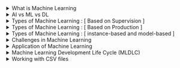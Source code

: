 <details>
  <summary>What is Machine Learning</summary>

## Machine Learning  
**Machine learning** is a branch of artificial intelligence that enables computers to learn from data and improve their performance on tasks over time without being explicitly programmed. By using algorithms to analyze patterns in data, machines can make predictions or decisions with minimal human intervention.  

**Example**:  
A popular example of machine learning is email spam detection. The model is trained on a dataset containing labeled emails—some marked as spam and others as not spam. By analyzing patterns in the text, subject lines, and sender information, the model learns to identify characteristics of spam emails. Once trained, it can classify new incoming emails as either spam or not spam, helping users keep their inboxes clean and organized.
</details>

<details>
   <summary>AI vs ML vs DL</summary>

## AI vs ML vs DL
| Aspect                     | Artificial Intelligence (AI)                                              | Machine Learning (ML)                                                                                                                                       | Deep Learning (DL)                                                                                                             |
|----------------------------|---------------------------------------------------------------------------|--------------------------------------------------------------------------------------------------------------------------------------------------------------|------------------------------------------------------------------------------------------------------------------------------|
| **Definition**             | AI is the overall concept of creating intelligent machines that simulate human intelligence and make decisions.                           | ML is a subset of AI focused on algorithms that learn from data patterns without explicit programming.                                                       | DL is a further subset of ML, utilizing neural networks to learn complex patterns from data, inspired by the human brain.      |
| **Learning Process**       | Involves various approaches to simulate intelligence, often including ML and DL techniques.                              | Trains systems on labeled data to identify patterns and relationships, often through supervised learning.                                                   | Uses deep neural networks with multiple layers to extract complex features, can use both supervised and unsupervised learning. |
| **Focus**                  | Building systems that can think, learn, adapt, and make decisions like humans.                                    | Developing algorithms that allow systems to learn from data and make predictions or decisions based on past experiences.                                    | Specializes in identifying complex patterns, particularly in unstructured data like images, text, and sound.                   |
| **Techniques**             | Rule-based systems, decision trees, expert systems, robotics.                                                   | Supervised, unsupervised, and reinforcement learning algorithms.                                                      | Neural networks, including Convolutional Neural Networks (CNNs) and Recurrent Neural Networks (RNNs).                           |
| **Data Requirements**      | Varies; can work with rules or limited data but benefits from larger datasets.                                   | Needs large datasets to generalize and make accurate predictions.                                                      | Requires vast datasets to accurately model complex patterns and relationships.                                                |
| **Computational Power**    | Moderate; often runs on CPUs, sometimes with GPU support.                                                      | Higher than traditional AI, can benefit from GPU support for larger datasets.                                          | Very high; relies on GPUs or TPUs for handling large amounts of data and complex computations.                               |
| **Example in Self-Driving Cars** | Combines outputs from ML and DL to make driving decisions, plan routes, control speed, and interact with passengers.               | Identifies objects on the road, predicts other vehicles’ behavior based on historical data, assists with object detection and obstacle avoidance.           | Recognizes objects in images, analyzes sensor data to detect obstacles and anticipate changes in the environment.              |
| **Real-Life Use Case**     | Virtual assistants (Siri, Alexa), facial recognition, recommendation systems.                                  | Spam detection, credit scoring, product recommendations.                                                              | Self-driving cars, medical imaging analysis, natural language processing.                                                     |
| **Overall Role in AI**     | AI is the broadest category, encompassing ML and DL as methods to achieve intelligent systems.                 | ML is a technique within AI to enable systems to improve based on data without explicit programming.                    | DL is a specialized ML approach effective in handling unstructured data and complex relationships.                            |


</details>

<details>
   <summary>Types of Machine Learning : [ Based on Supervision ] </summary>

## Based on supervision
According to the supervision required, there are mainly four types of machine learning.
- Supervised Learning
  - Classification
  - Regression
- Unsupervised Learning
  - Clustering
  - Dimensionality Reduction
  - Anomaly Detection
  - Association
- Semi-supervised Learning
- Reinforcement Learning

Here’s a brief overview of the four main types of machine learning based on supervision, along with examples for each:
### Supervised Learning
In supervised learning, models are trained on labeled data where the target outcome is known. The goal is to map inputs to outputs.
   - **Classification**: Used to categorize data into predefined classes.
     - **Example**: Spam detection in emails, where emails are classified as "spam" or "not spam."
   - **Regression**: Predicts continuous outcomes based on input variables.
     - **Example**: Predicting house prices based on factors like square footage, location, and age of the house.

### Unsupervised Learning
In unsupervised learning, the model is trained on unlabeled data to identify patterns or groupings within the data.
   - **Clustering**: Groups data into clusters based on similarity.
     - **Example**: Customer segmentation, where customers are grouped by purchasing behavior for targeted marketing.
   - **Dimensionality Reduction**: Reduces the number of features while retaining significant information.
     - **Example**: Principal Component Analysis (PCA) for simplifying high-dimensional datasets like image data.
   - **Anomaly Detection**: Identifies outliers or unusual data points.
     - **Example**: Fraud detection in credit card transactions, where unusual spending patterns may indicate fraud.
   - **Association**: Finds associations or rules in data.
     - **Example**: Market basket analysis in retail, where items frequently bought together are identified (e.g., milk and bread).

### Semi-Supervised Learning
In semi-supervised learning, the model is trained on a small amount of labeled data along with a larger set of unlabeled data, leveraging both to improve performance.
   - **Example**: Image recognition, where only a few images in a dataset are labeled, but the model uses both labeled and unlabeled images to identify objects more accurately.

### Reinforcement Learning
In reinforcement learning, an agent learns to make decisions by interacting with an environment, aiming to maximize cumulative rewards over time.
   - **Example**: Training a robot to navigate a maze, where it receives rewards for reaching certain points and penalties for collisions, learning the optimal path over time.

</details>

<details>
   <summary>Types of Machine Learning : [ Based on Production ] </summary>

## Based on production
Based on production, machine learning models can be categorized as:
- Batch(Offline) Learning
- Online Learning

### Batch (Offline) Learning
**Batch Learning** is a machine learning approach where the model is trained on a fixed, entire dataset at once, typically offline. Once trained, the model is deployed, and it doesn't adapt to new data until it is retrained with an updated dataset. This retraining process happens periodically, not continuously, making it suitable for use cases where data doesn't change frequently.
- **Example**: Predictive maintenance in manufacturing, where a model is trained periodically on historical equipment data to predict when maintenance is needed. The model is retrained periodically based on newly collected data.

### Problems and Disadvantages of Batch Learning

**Large Data Requirement**:
   - **Problem**: Batch learning requires a comprehensive dataset for training, as the model will not adapt until the next retraining cycle. 
   - **Disadvantage**: In scenarios with limited historical data or where patterns are constantly evolving, batch learning may underperform because it lacks the flexibility to learn from new information as it becomes available.

**Hardware Limitations**:
   - **Problem**: Training on a large dataset in one go demands significant computational power, memory, and storage.
   - **Disadvantage**: For organizations with limited hardware resources, this can be prohibitive. Training a complex model on a large dataset can take considerable time and can be too demanding for available hardware, making it inefficient or even impossible without powerful infrastructure.

**Availability and Latency**:
   - **Problem**: Retraining a batch learning model can be time-consuming and may require the model to go offline, causing interruptions in availability.
   - **Disadvantage**: In dynamic environments, the model’s accuracy may degrade quickly between training cycles. This can lead to outdated predictions, as the model may be using old data until the next batch retraining. Additionally, deploying the updated model can introduce latency if real-time model updates are needed.


### Online Learning
**Online Learning** is a machine learning approach where the model is trained incrementally, processing data as it arrives, rather than training on a fixed, complete dataset. The model continuously learns and updates its parameters based on each new data point, making it adaptive to changes in data patterns over time.

### When to Use Online Learning
Online learning is particularly useful in scenarios where:
1. **Data Arrives in a Stream**: Data is generated continuously, such as in real-time systems or IoT devices.
2. **Data Changes Over Time**: Situations where patterns evolve frequently, like in financial markets or user behavior on websites.
3. **Large Datasets**: When data is too large to fit into memory at once, or processing the entire dataset at once would be inefficient.
4. **Real-Time Predictions Needed**: Use cases like recommendation systems, fraud detection, and spam filtering where decisions need to reflect the latest available data.

### How to Implement Online Learning
Online learning can be implemented using models and algorithms that support incremental training. These algorithms update their parameters with each new data instance instead of retraining from scratch. Here are common ways to implement it:

1. **Streaming Algorithms**: Algorithms like Stochastic Gradient Descent (SGD) and certain implementations of linear regression, logistic regression, and neural networks can be used in online mode.
2. **Partial Fit in Scikit-Learn**: In Python's Scikit-Learn library, some models (e.g., `SGDClassifier`, `SGDRegressor`, `MiniBatchKMeans`) have a `partial_fit()` method, allowing incremental updates.
3. **Frameworks for Large-Scale Streaming**: Libraries like Apache Kafka (for data streaming) and TensorFlow Extended (TFX) can be used for large-scale implementations.

### Learning Rate in Online Learning
The **learning rate** in online learning controls how much the model adjusts its weights with each new data point. A high learning rate allows the model to adapt quickly but can lead to instability and overshooting. A low learning rate makes the model’s adjustments more gradual but can be slow to adapt to significant data pattern shifts. Choosing an appropriate learning rate is crucial in online learning, and it’s often beneficial to use a **decaying learning rate** that gradually reduces over time as the model stabilizes.

### Out-of-Core Learning
**Out-of-Core Learning** is a method used to handle datasets that are too large to fit into memory. Online learning is inherently compatible with out-of-core learning, as it processes data in small chunks (or batches). With out-of-core learning, the dataset is loaded in small portions from disk, processed incrementally, and the model updates are saved without needing the entire dataset to be loaded at once. Libraries like Scikit-Learn and Dask support out-of-core learning, making them useful for large data applications.

### Disadvantages of Online Learning
1. **Sensitivity to Noise**:
   - Online learning can overreact to noise in the data, especially with a high learning rate. Each data point impacts the model, so noisy data can lead to inconsistent or inaccurate updates.

2. **Complexity in Model Tuning**:
   - Choosing the right learning rate, handling non-stationary data, and managing model drift require careful tuning and can make online learning challenging to manage and maintain.

3. **Data Order Dependency**:
   - Since each new data point updates the model, the order of data can affect the model's performance, potentially introducing bias if data patterns change over time. This may lead to issues if the early data is unrepresentative of later data patterns.

4. **Memory and Computational Costs for Frequent Updates**:
   - In high-frequency data environments, updating the model in real time can strain computational resources and may require specialized infrastructure for efficient performance.

## Online vs Offline
The differences between offline learning and online learning are as follows:

### **Complexity**
- **Offline Learning**: Less complex, as the model remains constant after initial training.
- **Online Learning**: More complex due to dynamic updates as new data is continuously incorporated.

### **Computational Power**
- **Offline Learning**: Requires fewer computations, typically a one-time batch-based training process.
- **Online Learning**: Requires continuous computational resources since each new data point may trigger model updates.

### **Use in Production**
- **Offline Learning**: Easier to implement and maintain, making it suitable for stable, infrequent updates.
- **Online Learning**: More challenging to implement and manage due to continuous updates and the need for real-time data processing.

### **Applications**
- **Offline Learning**: Ideal for tasks with stable data patterns, such as image classification, where there are minimal sudden changes in data distribution.
- **Online Learning**: Suitable for dynamic fields (e.g., finance, economics, healthcare) where data patterns frequently change, and the model needs to adapt in real time.

### 5. **Tools**
- **Offline Learning**: Supported by widely-used, established tools like Scikit-Learn, TensorFlow, PyTorch, Keras, and Spark MLlib.
- **Online Learning**: Primarily in active research, with specialized tools like MOA, SAMOA, scikit-multiflow, and streamDM for handling streaming data. 

This summarizes key differences, with offline learning being more suitable for static datasets and easier maintenance, while online learning is advantageous in environments with constantly changing data, despite its higher complexity and resource requirements.
</details>

<details>
   <summary>Types of Machine Learning : [ instance-based and model-based ] </summary>

## instance-based and model-based
In machine learning, models can be broadly categorized as **instance-based** and **model-based** learning methods. These categories refer to how the algorithm generalizes from the training data to make predictions.

### Instance-Based Learning
Instance-based learning, also known as **memory-based learning**, involves storing training data instances and making predictions by comparing new data points to these stored instances. Instead of explicitly creating a model, the algorithm uses the stored examples directly to make predictions. It relies heavily on similarity measures, such as Euclidean distance, to identify the closest data points.

- **How It Works**: When a prediction is required, the algorithm finds the most similar instances in the stored dataset and makes a decision based on these similarities (often through a "majority vote" or averaging).
- **Examples**:
  - **k-Nearest Neighbors (k-NN)**: Predicts the label of a new point based on the majority label of its k-nearest neighbors.
  - **Locally Weighted Regression**: Estimates a prediction for a new instance by fitting a local model around that instance using nearby data points.
- **Advantages**:
  - Adaptable to new patterns since it doesn't rely on a fixed model.
  - Simple to understand and implement.
- **Disadvantages**:
  - Computationally expensive at prediction time, as it requires searching through the dataset for each prediction.
  - Sensitive to irrelevant or noisy features, which can distort the similarity measures.

### 2. Model-Based Learning
Model-based learning involves building an explicit model of the data based on the training dataset. The algorithm learns a set of parameters or rules from the training data that represent its general structure, allowing it to make predictions without directly referencing the entire dataset. This approach assumes that there is an underlying relationship in the data that can be captured mathematically.

- **How It Works**: The algorithm fits a model (e.g., a line, curve, or a set of rules) to the training data. After training, the model makes predictions on new data based on this generalized representation.
- **Examples**:
  - **Linear Regression**: Fits a linear relationship between input features and output.
  - **Decision Trees**: Creates a tree structure of decision rules to classify data.
  - **Neural Networks**: Learns a complex, non-linear representation through multiple layers of parameters.
- **Advantages**:
  - Fast predictions, as the model uses learned parameters instead of searching through instances.
  - Can generalize well to new data, especially when the model captures the underlying pattern correctly.
- **Disadvantages**:
  - Requires careful tuning and may not perform well if the model is overly simplistic or too complex (overfitting).
  - Less adaptable than instance-based learning for new or changing patterns unless retrained.

In summary:
- **Instance-Based Learning** is useful when data is relatively simple and a local approach works best. However, it can be computationally intensive.
- **Model-Based Learning** is ideal when the data has an underlying pattern that can be effectively captured by a mathematical model, making it faster for predictions and more scalable.

![instance_vs_model_based](images/instance_vs_model_based.png)

</details>

<details>
   <summary>Challenges in Machine Learning</summary>

## Challenges in Machine Learning
- **Data Collection**: Collecting a large and relevant dataset is essential for building effective machine learning models. Insufficient or incorrect data can significantly impact model performance.
- **Insufficient Data/Labeled Data**: Many machine learning algorithms require large amounts of labeled data to perform well, which can be costly and time-consuming to acquire.
- **Non-Representative Data**: The dataset must represent the real-world scenario where the model will be applied. Non-representative data can lead to biased models that perform poorly on unseen data.
- **Poor Quality Data**: Noise, outliers, and missing values in the dataset can negatively affect the model's ability to learn patterns effectively.
- **Irrelevant Features**: Including irrelevant features (or not selecting the most informative ones) can make the model more complex and reduce its accuracy.
- **Overfitting**: When a model learns the training data too well, capturing noise as if it were a genuine pattern, it may fail to generalize to new data.
- **Underfitting**: A model that is too simple may fail to capture the underlying patterns in the data, resulting in poor performance on both training and test data.
- **Software Integration**: Integrating machine learning models into existing software systems or workflows can be challenging, especially when dealing with production environments.
- **Offline Learning/Deployment**: Batch (offline) learning models require periodic retraining with new data, which can be time-consuming and resource-intensive.
- **Cost Involved**: Building, training, and deploying machine learning models can require significant financial and computational resources, especially when working with large datasets or complex models.
</details>

<details>
  <summary>Application of Machine Learning</summary>

## Application
we will see the application of machine learning in B2B and B2C contexts:

### B2B Applications of Machine Learning
1. **Supply Chain Management**: Machine learning optimizes inventory levels, predicts demand, and enhances logistics efficiency. It helps businesses like Walmart streamline operations and reduce costs.
2. **Customer Relationship Management (CRM)**: ML algorithms help in personalizing marketing campaigns, predicting customer churn, and improving customer satisfaction. Salesforce, for example, uses ML to provide insights and automate tasks.
3. **Cybersecurity**: ML detects anomalies, identifies threats, and enhances data security. IBM and other cybersecurity firms use ML to provide advanced threat protection for businesses.
4. **Financial Services**: In B2B banking, ML assists in fraud detection, credit risk assessment, and investment forecasting. Companies like Bloomberg use ML for predictive analytics.
5. **Manufacturing**: ML is used in predictive maintenance, quality control, and process optimization. Siemens leverages ML to monitor equipment health and optimize production lines.

### B2C Applications of Machine Learning
1. **Retail**: Machine learning powers product recommendations, optimizes pricing, and personalizes the shopping experience for users. For example: Amazon
2. **Banking and Finance**: ML is employed for fraud detection, credit scoring, and personalized financial advice, making transactions more secure and services more tailored.
3. **Transport**: Machine learning optimizes route planning, predicts demand, and improves ride-sharing efficiency to provide better customer experiences. For example: OLA
4. **Manufacturing**: Tesla uses ML for autonomous driving, predictive maintenance, and improving vehicle safety by analyzing sensor data and driver behavior. For example: Tesla
5. **Consumer Internet**: ML helps in content recommendation, spam detection, and trend analysis, ensuring a more personalized and secure experience for users. For example: Twitter

</details>

<details>
  <summary>Machine Learning Development Life Cycle (MLDLC)</summary>

## MLDLC
MLDLC is a framework for developing machine learning models in a structured and systematic way. It includes several steps, from problem definition to deployment, that are focused to build robust, accurate, and scalable machine learning models.

Here’s a step-by-step guide to solving a machine learning problem using the Machine Learning Development Cycle (MLDC), illustrated with an example of predicting house prices:

### 1. **Frame the Problem**
   - **Objective**: Define the problem, goals, and performance metrics.
   - **Example**: Suppose we want to build a model that predicts house prices based on features like bedrooms, bathrooms, and location. The goal is to create a model that accurately predicts the price, using metrics like Mean Squared Error (MSE) to evaluate performance.

### 2. **Data Collection**
   - **Objective**: Collect relevant data from various sources.
   - **Example**: For predicting house prices, data can be sourced from real estate websites, public datasets, or web scraping tools to obtain information on home features and sale prices.  
  
(Data can be in csv format, or can be collected using API, web scraping, database to data ware house via ETL.)

### 3. **Data Preprocessing**
   - **Objective**: Clean and prepare data for modeling.
   - **Example**: Remove duplicate values, remove rows with missing values, encode categorical features like location using encoding, and scale numerical features like square footage and lot size to standardize them, remove outliers.

### 4. **Exploratory Data Analysis (EDA)**
   - **Objective**: Understand the data distribution and relationships among features.
   - **Example**: Visualize relationships using scatter plots (e.g., between square footage and price) and histograms to see the distribution of features and identify patterns that influence house prices.
  
(visualization, univariate, bi-variate, multivariate, outlier detection, imbalance -> balance)

### 5. **Feature Engineering and Selection**
   - **Objective**: Create and select features that improve model performance.
   - **Example**: Create new features like “house age” or “bathroom-to-bedroom ratio.” Use correlation analysis or feature importance scores to select the most impactful features for predicting prices.

### 6. **Model Training, Evaluation, and Selection**
   - **Objective**: Train models, evaluate their performance, and select the best one.
   - **Example**: Train models like Linear Regression and Decision Tree Regression. Evaluate them using metrics such as MSE or R-squared, and select the model with the best performance based on these metrics.

### 7. **Model Deployment**
   - **Objective**: Deploy the model in a production environment.
   - **Example**: Deploy the house price prediction model on a website or app where users can input house features and receive a predicted price.

### 8. **Testing and Optimization**
   - **Objective**: Continuously test and optimize the model in production.
   - **Example**: Regularly test the model on new data to ensure accuracy. If performance drops, retrain or update the model with new data or features to improve accuracy.

By following these steps, we can systematically build, deploy, and maintain a machine learning model that solves real-world problems effectively.
</details>

<details>
   <summary>Working with CSV files</summary>

## Working with CSV files

Now, discussion time for working with ``CSV`` file in details.

### 0. Importing pandas
To import import pandas:
```python
import pandas as pd
```
### 1. Opening a Local CSV File
Load a CSV file from a local directory:
```python
df = pd.read_csv('path/to/file.csv')
```

### 2. Opening a CSV File from a URL
If the CSV is hosted online, we can directly load it using the URL:
```python
import requests
from io import StringIO
import pandas as pd

url = "https://raw.githubusercontent.com/cs109/2014_data/master/countries.csv"
headers = {"User-Agent": "Mozilla/5.0 (Macintosh; Intel Mac OS X 10.14; rv:66.0) Gecko/20100101 Firefox/66.0"}

# Perform the GET request with custom headers
req = requests.get(url, headers=headers)

# Check if the request was successful
if req.status_code == 200:
    data = StringIO(req.text)  # Read the text content as a file-like object
    df = pd.read_csv(data)
    print(df.head())
else:
    print(f"Failed to retrieve data. HTTP Status code: {req.status_code}")
```
### 3. `names` Parameter
If the file doesn’t contain column headers, to read the CSV file we can set ``header=None`` and use ``names`` to specify the column names:
```python
import pandas as pd

# Custom column names
column_names = ['Country', 'Population', 'GDP']

# Load the CSV without header and assign custom column names
df = pd.read_csv('file.csv', header=None, names=column_names)
print(df.head())
```
Even if the CSV has headers, we can override them with names:
```python
df = pd.read_csv('file.csv', names=['A', 'B', 'C'], header=0)
```
Here, ``header=0`` tells pandas to skip the first row as a header and use the ``names`` list instead.  

**Notes**  
- The number of names in names should match the number of columns in the data (or the subset specified by usecols).
- If names is specified without ``header=None``, pandas still loads the original header row as data in the first row.

### 4. `sep` Parameter (Delimiter)
To specify a custom delimiter, such as a semicolon (`;`), use the `sep` parameter:
```python
df = pd.read_csv('file.csv', sep=';')
```
This is especially useful for non-standard delimited files like `.tsv` files.

**Some more delimiter:**
- Tab-Separated Files: ```df = pd.read_csv('file.tsv', sep='\t')```
- Space-Separate Files: ```df = pd.read_csv('file.txt', sep=' ')```
- Multiple Character Delimiters(like ::) : ```df = pd.read_csv('file.txt', sep='::', engine='python')```
  - **Note**: When using multi-character separators, we must set engine='python', as the default c engine only supports single-character delimiters.
- Whitespace as Delimiter: ```df = pd.read_csv('file.txt', sep='\s+', engine='python')```

### 5. `index_col` Parameter (Index Column)  
The ``index_col`` parameter in ``pandas.read_csv()`` specifies which column(s) should be used as the index of the resulting DataFrame. By default, pandas creates a numeric index starting at 0, but using ``index_col`` can be helpful when the data already contains a column that uniquely identifies each row, such as an ID column.
```python
df = pd.read_csv('file.csv', index_col='ColumnName')
```

### 6. `header` Parameter (Row to Use as Header)
Select a specific row as the header:
```python
df = pd.read_csv('file.csv', header=1)  # Second row as header (0-based index)
```
If dataset does not have a header row, we can use `header=None` to prevent pandas from treating the first row as headers.  
By default, pandas use ``header=0`` i.e., first row as the header.

### 7. `usecols` Parameter (Loading Specific Columns)
To load only the columns we need:
```python
df = pd.read_csv('file.csv', usecols=['Col1', 'Col2'])
```

### 8. `squeeze` Parameter (Single Column as Series)
If loading a single column, use `squeeze=True` to load it as a Series instead of a DataFrame:
```python
series = pd.read_csv('file.csv', usecols=['SingleColumn'], squeeze=True)
```

### 9. `skiprows` Parameter (Skipping Rows)
Skip specific rows at the start of the file, such as for files with metadata at the top:
```python
df = pd.read_csv('file.csv', skiprows=4)
```

### 10. `nrows` Parameter (Number of Rows to Read)
Read only a specific number of rows:
```python
df = pd.read_csv('file.csv', nrows=500)
```
This is useful when previewing a large dataset.

### 11. `encoding` Parameter (Character Encoding)
Specify the character encoding if the file contains non-ASCII characters:
```python
df = pd.read_csv('file.csv', encoding='ISO-8859-1')
```
If we encounter errors related to special characters, try `encoding='utf-8'`.

### 12. `error_bad_lines` Parameter (Skip Bad Lines)
Skip lines that cannot be parsed, often due to inconsistent columns:
```python
df = pd.read_csv('file.csv', error_bad_lines=False)
```
This parameter can help load data from poorly structured files. However, we should use it carefully, as it may result in loss of data.

### 13. `dtype` Parameter (Setting Data Types)
Assign specific data types to columns:
```python
df = pd.read_csv('file.csv', dtype={'col1': 'int64', 'col2': 'float64'})
```
This is useful to ensure correct data types, prevent memory overuse, and avoid data type conversion issues later.

### 14. Handling Dates (`parse_dates` and `infer_datetime_format`)
Automatically parse columns as dates:
```python
df = pd.read_csv('file.csv', parse_dates=['DateColumn'])
```
With `infer_datetime_format=True`, pandas tries to infer the date format, improving performance.
```python
df = pd.read_csv('file.csv', parse_dates=['DateColumn'], infer_datetime_format=True)
```

### 15. `converters` Parameter (Custom Data Conversion)
Apply custom functions to transform values in specific columns:
```python
df = pd.read_csv('file.csv', converters={'ColumnName': lambda x: x.upper()})
```
This is useful for pre-processing data without additional post-processing steps.

### 16. `na_values` Parameter (Custom Missing Values)
Specify custom representations of missing values:
```python
df = pd.read_csv('file.csv', na_values=['N/A', 'missing'])
```
By default, pandas treats blank fields as NaN, but this can be extended to custom indicators.

### 17. Loading Large Datasets in Chunks (`chunksize`)
For very large files, use `chunksize` to read the file in parts:
```python
chunk_iter = pd.read_csv('file.csv', chunksize=10000)
for chunk in chunk_iter:
    # Process each chunk
    process(chunk)
```
This is memory-efficient and useful for handling files that are too large to fit in memory at once.

### 18. `low_memory` Parameter (Efficient Loading)
If we’re loading a large file with mixed types in columns, avoid dtype guessing with `low_memory=False`:
```python
df = pd.read_csv('file.csv', low_memory=False)
```
This can prevent type inference errors and allow consistent data types in columns.

### 19. `comment` Parameter (Skip Comments)
Skip lines starting with a specified character, such as `#`:
```python
df = pd.read_csv('file.csv', comment='#')
```
Useful for CSV files with comment lines.

### 20. `skipfooter` Parameter (Skipping Footer Rows)
If the file has a footer, skip rows from the end:
```python
df = pd.read_csv('file.csv', skipfooter=2, engine='python')
```
This is especially useful when working with CSVs that include summary data at the end.

### 21. `thousands` Parameter (Handling Thousand Separators)
Specify the thousands separator for numerical values:
```python
df = pd.read_csv('file.csv', thousands=',')
```
This helps correctly load numbers with separators, such as "1,000,000".

### 22. `memory_map` Parameter (Using Memory Mapping for Faster Loading)
Enable memory mapping to speed up reading of large files:
```python
df = pd.read_csv('file.csv', memory_map=True)
```
This is particularly useful on systems with limited memory.

</details>